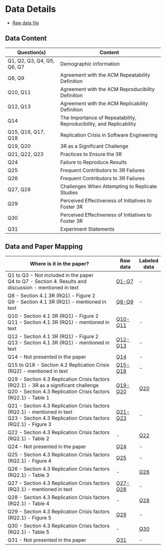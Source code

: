 # Data Details 

- [Raw data file](Survey-responses.xlsx)

## Data Content

| Question(s)                | Content                                                             |
| -------------------------- | ------------------------------------------------------------------- |
| Q1, Q2, Q3, Q4, Q5, Q6, Q7 | Demographic Information                                             |
| Q8, Q9                     | Agreement with the ACM Repeatability Definition                     |
| Q10, Q11                   | Agreement with the ACM Reproducibility Definition                   |
| Q12, Q13                   | Agreement with the ACM Replicability Definition                     |
| Q14                        | The Importance of Repeatability, Reproducibility, and Replicability |
| Q15, Q16, Q17, Q18         | Replication Crisis in Software Engineering                          |
| Q19, Q20                   | 3R as a Significant Challenge                                       |
| Q21, Q22, Q23              | Practices to Ensure the 3R                                          |
| Q24                        | Failure to Reproduce Results                                        |
| Q25                        | Frequent Contributors to 3R Failures                                |
| Q26                        | Frequent Contributors to 3R Failures                                |
| Q27, Q28                   | Challenges When Attempting to Replicate Studies                     |
| Q29                        | Perceived Effectiveness of Initiatives to Foster 3R                 |
| Q30                        | Perceived Effectiveness of Initiatives to Foster 3R                 |
| Q31                        | Experiment Statements                                               |



## Data and Paper Mapping

| Where is it in the paper?                                                                                                                                  | Raw data                                                                                       | Labeled<br>data                                                                         |
| ---------------------------------------------------------------------------------------------------------------------------------------------------------- | ---------------------------------------------------------------------------------------------- | --------------------------------------------------------------------------------------- |
| Q1 to Q3 - Not included in the paper<br>Q4 to Q7 - Section 4. Results and discussion - mentioned in text                                                             | [Q1-Q7](DemographicData.md) | \-                                                                                      |
| Q8 - Section 4.1 3R (RQ1) - Figure 2<br>Q9 - Section 4.1 3R (RQ1) - mentioned in text                                                                            | [Q8-Q9](Q08Q09.md)          | \-                                                                                      |
| Q10 - Section 4.1 3R (RQ1) - Figure 2<br>Q11 - Section 4.1 3R (RQ1) - mentioned in text                                                                          | [Q10-Q11](Q10Q11.md)        | \-                                                                                      |
| Q12 - Section 4.1 3R (RQ1) - Figure 2<br>Q13 - Section 4.1 3R (RQ1) - mentioned in text                                                                          | [Q12-Q13](Q12Q13.md)        | \-                                                                                      |
| Q14 - Not presented in the paper                                                                                                                               | [Q14](Q14.md)               | \-                                                                                      |
| Q15 to Q18 - Section 4.2 Replication Crisis (RQ2) - mentioned in text                                                                                                | [Q15-Q18](Q15Q16Q17Q18.md)  | \-                                                                                      |
| Q19 - Section 4.3 Replication Crisis factors (RQ2.1) - 3R as a significant challenge<br>Q20 - Section 4.3 Replication Crisis factors (RQ2.1) - Table 1 | [Q19-Q20](Q19Q20.md)        | [Q20](LabeledQ20.md) |
| Q21 - Section 4.3 Replication Crisis factors (RQ2.1) - mentioned in text<br>Q23 - Section 4.3 Replication Crisis factors (RQ2.1) - Figure 3                      | [Q21-Q23](Q21Q22Q23.md)     | \-                                                                                      |
| Q22 - Section 4.3 Replication Crisis factors (RQ2.1) - Table 2<br>                                                                                         | \-                                                                                             | [Q22](LabeledQ22.md) |
| Q24 - Not presented in the paper                                                                                                                              | [Q24](Q24.md)               | \-                                                                                      |
| Q25 - Section 4.3 Replication Crisis factors (RQ2.1) - Figure 4                                                                                            | [Q25](Q25.md)               | \-                                                                                      |
| Q26 - Section 4.3 Replication Crisis factors (RQ2.1) - Table 3                                                                                             | \-                                                                                             | [Q26](LabeledQ26.md) |
| Q27 - Section 4.3 Replication Crisis factors (RQ2.1) - mentioned in text                                                                                             | [Q27-Q28](Q27Q28.md)        | \-                                                                                      |
| Q28 - Section 4.3 Replication Crisis factors (RQ2.1) - Table 4                                                                                             | \-                                                                                             | [Q28](LabeledQ28.md) |
| Q29 - Section 4.3 Replication Crisis factors (RQ2.1) - Figure 5                                                                                            | [Q29](Q29.md)               | \-                                                                                      |
| Q30 - Section 4.3 Replication Crisis factors (RQ2.1) - Table 5                                                                                             | \-                                                                                             | [Q30](LabeledQ30.md) |
| Q31 - Not presented in the paper                                                                                                                              | [Q31](Q31.md)               | \-                                                                                      |

